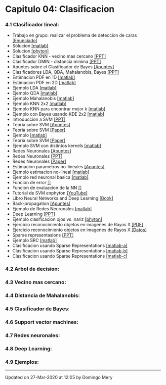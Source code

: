 
# Capitulo 04: Clasificacion
### 4.1 Clasificador lineal:
* Trabajo en grupo: realizar el problema de deteccion de caras [[Enunciado]](https://github.com/domingomery/patrones/blob/master/clases/Cap04_Clasificacion/tarea/*)
* Solucion [[matlab]](https://github.com/domingomery/patrones/blob/master/clases/Cap04_Clasificacion/matlab/PAT04_EjemploPCASFS.m)
* Solucion [[phyton]](https://github.com/domingomery/patrones/blob/master/clases/Cap04_Clasificacion/phyton/PAT04_EjemploPCASFS.py)
* Clasificador KNN - vecino mas cercano [[PPT]](https://github.com/domingomery/patrones/blob/master/clases/Cap04_Clasificacion/presentations/PAT04_KNN.pptx)
* Clasificador DMIN - distancia minima [[PPT]](https://github.com/domingomery/patrones/blob/master/clases/Cap04_Clasificacion/presentations/PAT04_dmin.pptx)
* Apuntes sobre el Clasificador de Bayes [[Apuntes]](https://github.com/domingomery/patrones/blob/master/clases/Cap04_Clasificacion/presentations/PAT04_ApuntesBayes.pdf)
* Clasificadores LDA, QDA, Mahalanobis, Bayes [[PPT]](https://github.com/domingomery/patrones/blob/master/clases/Cap04_Clasificacion/presentations/PAT04_LDA.pptx)
* Estimacion PDF en 1D [[matlab]](https://github.com/domingomery/patrones/blob/master/clases/Cap04_Clasificacion/matlab/PAT04_EstimationPDF.m)
* Estimacion PDF en 2D [[matlab]](https://github.com/domingomery/patrones/blob/master/clases/Cap04_Clasificacion/matlab/PAT04_EstimationPDF_2D.m)
* Ejemplo LDA [[matlab]](https://github.com/domingomery/patrones/blob/master/clases/Cap04_Clasificacion/matlab/PAT04_Classifier_LDA.m)
* Ejemplo QDA [[matlab]](https://github.com/domingomery/patrones/blob/master/clases/Cap04_Clasificacion/matlab/PAT04_Classifier_QDA.m)
* Ejemplo Mahalanobis [[matlab]](https://github.com/domingomery/patrones/blob/master/clases/Cap04_Clasificacion/matlab/PAT04_Classifier_Maha.m)
* Ejemplo KNN 2x2 [[matlab]](https://github.com/domingomery/patrones/blob/master/clases/Cap04_Clasificacion/matlab/PAT04_Classifier_KNN_k2.m)
* Ejemplo KNN para encontrar mejor k [[matlab]](https://github.com/domingomery/patrones/blob/master/clases/Cap04_Clasificacion/matlab/PAT04_Classifier_KNN_val.m)
* Ejemplo con Bayes usando KDE 2x2 [[matlab]](https://github.com/domingomery/patrones/blob/master/clases/Cap04_Clasificacion/matlab/PAT04_Classifier_Classifier_Bayes_KDE.m)
* Introduccion a SVM [[PPT]](https://github.com/domingomery/patrones/blob/master/clases/Cap04_Clasificacion/presentations/PAT04_SVM.pptx)
* Teoria sobre SVM [[Apuntes]](https://github.com/domingomery/patrones/blob/master/clases/Cap04_Clasificacion/presentations/PAT04_SVM_new.pdf)
* Teoria sobre SVM [[Paper]](https://github.com/domingomery/patrones/blob/master/clases/Cap04_Clasificacion/presentations/PAT04_SVM_Theory.pdf)
* Ejemplo [[matlab]](https://github.com/domingomery/patrones/blob/master/clases/Cap04_Clasificacion/matlab/PAT04_Classifier_SVM.m)
* Teoria sobre SVM [[Paper]](https://github.com/domingomery/patrones/blob/master/clases/Cap04_Clasificacion/papers/PAT04_SupportVectorMachines.pdf)
* Ejemplo SVM con distintos kernels [[matlab]](https://github.com/domingomery/patrones/blob/master/clases/Cap04_Clasificacion/matlab/PAT04_Classifier_SVM_Kernels.m)
* Redes Neuronales [[Apuntes]](https://github.com/domingomery/patrones/blob/master/clases/Cap04_Clasificacion/presentations/PAT04_RedesNeuronales_Apuntes.pdf)
* Redes Neuronales [[PPT]](https://github.com/domingomery/patrones/blob/master/clases/Cap04_Clasificacion/presentations/PAT04_NeuralNetworks.pptx)
* Redes Neuronales [[Paper]](https://github.com/domingomery/patrones/blob/master/clases/Cap04_Clasificacion/papers/PAT04_NeuralNetworks.pdf)
* Estimacion parametros no-lineales [[Apuntes]](https://github.com/domingomery/patrones/blob/master/clases/Cap04_Clasificacion/presentations/PAT04_EstimacionLin_NoLin.pdf)
* Ejemplo estimacion no-lineal [[matlab]](https://github.com/domingomery/patrones/blob/master/clases/Cap04_Clasificacion/matlab/PAT04_EstimacionNoLineal.m)
* Ejemplo red neuronal basica [[matlab]](https://github.com/domingomery/patrones/blob/master/clases/Cap04_Clasificacion/matlab/PAT04_basic_nn.m)
* Funcion de error [[]](https://github.com/domingomery/patrones/blob/master/clases/Cap04_Clasificacion/matlab/PAT04_nnerror.m)
* Funcion de evaluacion de la NN [[]](https://github.com/domingomery/patrones/blob/master/clases/Cap04_Clasificacion/matlab/PAT04_nntest.m)
* Tutorial de SVM enphyton [[YouTube]](https://www.youtube.com/watch?v=N1vOgolbjSc)
* Libro Neural Networks and Deep Learning [[Book]](https://link.springer.com/book/10.1007%2F978-3-319-94463-0)
* Back-propagation [[Apuntes]](https://github.com/domingomery/patrones/blob/master/clases/Cap04_Clasificacion/presentations/PAT04_BackPropagation.pdf)
* Ejemplo de Redes Neuronales [[matlab]](https://github.com/domingomery/patrones/blob/master/clases/Cap04_Clasificacion/matlab/PAT04_Classifier_NN.m)
* Deep Learning [[PPT]](https://github.com/domingomery/patrones/blob/master/clases/Cap04_Clasificacion/presentations/PAT04_CNN.pptx)
* Ejemplo clasificacion ojos vs. nariz [[phyton]](https://github.com/domingomery/patrones/blob/master/clases/Cap04_Clasificacion/python/eyenose)
* Ejercicio reconocimiento objetos en imagenes de Rayos X [[PDF]](https://github.com/domingomery/patrones/blob/master/clases/Cap04_Clasificacion/presentations/PAT04_EjercicioClassification.pdf)
* Ejercicio reconocimiento objetos en imagenes de Rayos X [[Datos]](https://github.com/domingomery/patrones/blob/master/clases/Cap04_Clasificacion/images/xray.zip)
* Sparse representasions [[PPT]](https://github.com/domingomery/patrones/blob/master/clases/Cap04_Clasificacion/presentations/PAT04_SparseRepresentations.pptx)
* Ejemplo SRC [[matlab]](https://github.com/domingomery/patrones/blob/master/clases/Cap04_Clasificacion/matlab/PAT04_SRC_faces.m)
* Clasificacion usando Sparse Representations [[matlab-a]](https://github.com/domingomery/patrones/blob/master/clases/Cap04_Clasificacion/matlab/PAT04_sparse_classification_a.m)
* Clasificacion usando Sparse Representations [[matlab-b]](https://github.com/domingomery/patrones/blob/master/clases/Cap04_Clasificacion/matlab/PAT04_sparse_classification_b.m)
* Clasificacion usando Sparse Representations [[matlab-c]](https://github.com/domingomery/patrones/blob/master/clases/Cap04_Clasificacion/matlab/PAT04_sparse_classification_c.m)
### 4.2 Arbol de decision:
### 4.3 Vecino mas cercano:
### 4.4 Distancia de Mahalanobis:
### 4.5 Clasificador de Bayes:
### 4.6 Support vector machines:
### 4.7 Redes neuronales:
### 4.8 Deep Learning:
### 4.9 Ejemplos:
---


Updated on 27-Mar-2020 at 12:05 by Domingo Mery
